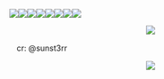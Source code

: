 ![](https://64.media.tumblr.com/cefc9b385c65a695cc95c3aa6cd9261f/bfaaeb60d3ffc0b4-ef/s100x200/5a2ac5e8d28183bab53c78b22a3feefe71dc6360.gifv)![](https://64.media.tumblr.com/bede51b12c57730706086736c0799d59/d79b386dd434d7d8-3d/s100x200/6d04ab4ed8b39d3c36a4b53d65d8bd132b5f9904.pnj)![](https://64.media.tumblr.com/385d925f9dbf25af01f8f8ae92b1d926/090d4fdcf0be8032-64/s250x400/27032d6ef5a5bcc5a753e1cb089f5b7ed998bb67.pnj)![](https://64.media.tumblr.com/73550a459b855a6ecbf957392508e3e4/7634c656f9983794-70/s1280x1920/06bd5561739d5da75289728573268675aebae586.png)![](https://64.media.tumblr.com/5da6a311c20f87c4feda99a2a14b4a66/7634c656f9983794-a7/s1280x1920/e73ee930d85d153b283521474584338cbe4ec7c2.png)![](https://64.media.tumblr.com/03598f9833b86ae930f14ff4685b6169/e8c030c2d6ebadd9-38/s100x200/95ac0ba850c698bf0b90f426a42936923f8f9ad7.pnj)![](https://64.media.tumblr.com/7c02d73ed3c7e814674ac93e57bfc9ad/bd7125fe3c0b4cf1-c7/s100x200/423c58106cbbc515f121e4482b859506a845f067.webp)![](https://64.media.tumblr.com/af8fb0c45d49c3b7bd7336efb46a42fb/8c98066f34780405-63/s100x200/e5e02461e6cf9c19d2ef674b8225ca429454e0d3.pnj)


<p align="center">
 <img src="https://64.media.tumblr.com/e5c6b957e3bba3b771992d078eeac058/d88c3aaa4e08f55a-c4/s2048x3072/a24cbdea56435d85f1697caf3869401196c28b68.jpg">
 </p>

ㅤcr: @sunst3rr
ㅤ

<p align="center">
 <img src="https://64.media.tumblr.com/29e085e83e415abe5d4a610559cba161/11395ae29b7c6e06-bf/s400x600/5793a86051db47a979f17ee1ff33c220e40267e2.gifv">
 </p>

